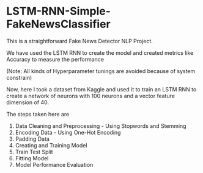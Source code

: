 # LSTM-RNN-Simple-FakeNewsClassifier
This is a straightforward Fake News Detector NLP Project.

We have used the LSTM RNN to create the model and created metrics like Accuracy to measure the performance

(Note: All kinds of Hyperparameter tunings are avoided because of system constrain)

Now, here I took a dataset from Kaggle and used it to train an LSTM RNN to create a network of neurons with 100 neurons and a vector feature dimension of 40.

The steps taken here are
1) Data Cleaning and Preprocessing - Using Stopwords and Stemming 
2) Encoding Data - Using One-Hot Encoding
3) Padding Data
4) Creating and Training Model
5) Train Test Split
6) Fitting Model 
7) Model Performance Evaluation

